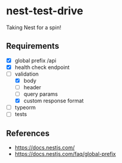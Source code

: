 nest-test-drive
===============

Taking Nest for a spin!

Requirements
------------

-	[x] global prefix /api
-	[x] health check endpoint
-	[ ] validation
	-	[x] body
	-	[ ] header
	-	[ ] query params
	-	[x] custom response format
-	[ ] typeorm
-	[ ] tests

References
----------

-	https://docs.nestjs.com/
-	https://docs.nestjs.com/faq/global-prefix
